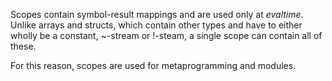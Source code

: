 Scopes contain symbol-result mappings and are used only at *evaltime*. Unlike
arrays and structs, which contain other types and have to either wholly be a
constant, ~-stream or !-steam, a single scope can contain all of these.

For this reason, scopes are used for metaprogramming and modules.
